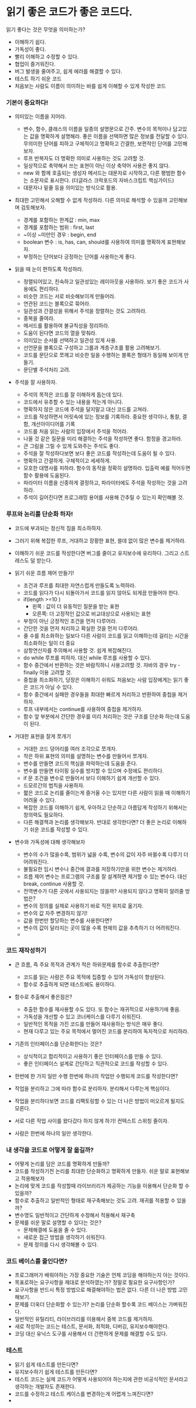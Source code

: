 # 읽기 좋은 코드가 좋은 코드다.

읽기 좋다는 것은 무엇을 의미하는가? 
- 이해하기 쉽다.
- 가독성이 좋다.
- 빨리 이해하고 수정할 수 있다.
- 협업이 즐거워진다.
- 버그 발생을 줄여주고, 쉽게 에러를 해결할 수 있다.
- 테스트 하기 쉬운 코드
- 처음보는 사람도 이름이 의미하는 바를 쉽게 이해할 수 있게 작성한 코드 

### 기본이 중요하다!
- 의미있는 이름을 지어라.
	- 변수, 함수, 클래스의 이름을 일종의 설명문으로 간주. 변수의 목적이나 담고있는 값을 명확하게 설명해라. 좋은 이름을 선택하면 많은 정보를 전달할 수 있다. 무의미한 단어를 피하고 구체적이고 명확하고 간결한, 보편적인 단어를 고민해보자.
	- 루프 반복자도 더 명확한 의미로 사용하는 것도 고려할 것.
	- 일상적으로 축약해서 쓰는 표현이 아닌 이상 축약어 사용은 좋지 않다.
	- new 와 함께 호출되는 생성자 메서드는 대문자로 시작하고, 다른 평범한 함수는 소문자로 표시한다. (더글라스 크락포드의 자바스크립트 핵심가이드)
	- 대문자나 밑줄 등을 의미있는 방식으로 활용. 

- 최대한 고민해서 오해할 수 없게 작성하라. 다른 의미로 해석할 수 있을까 고민해보며 검토해보자. 
	- 경계를 포함하는 한계값 : min, max
	- 경계를 포함하는 범위 : first, last
	- ~이상 ~미만인 경우 : begin, end 
	-  boolean 변수 : is, has, can, should를 사용하여 의미를 명확하게 표현해보자.
	- 부정하는 단어보다 긍정하는 단어를 사용하는게 좋다.  

- 읽을 때 눈이 편하도록 작성하라. 
	- 정렬되어있고, 친숙하고 일관성있는 레이아웃을 사용하라. 보기 좋은 코드가 사용에도 편리하다.
	- 비슷한 코드는 서로 비슷해보이게 만들어라. 
	- 연관된 코드는 블록으로 묶어라.
	- 일관성과 간결성을 위해서 주석을 정렬하는 것도 고려하라.
	- 중복을 줄여라. 
	- 메서드를 활용하여 불규칙성을 정리하라.
	- 도움이 된다면 코드의 열을 맞춰라. 
	- 의미있는 순서를 선택하고 일관성 있게 사용. 
	- 선언문을 블록으로 구성하고 그룹과 계층구조를 활용 고려해보기. 
	- 코드를 문단으로 쪼깨고 비슷한 일을 수행하는 블록은 형태가 동일해 보이게 만들기. 
	- 문단별 주석처리 고려. 
- 주석을 잘 사용하자.
	- 주석의 목적은 코드를 잘 이해하게 돕는데 있다.  
	- 코드에서 유추할 수 있는 내용을 적는게 아니다. 
	- 명확하지 않은 코드에 주석을 달지말고 대신 코드를 고쳐라. 
	- 코드를 작성하면서 머릿속에 있는 정보를 기록하라. 중요한 생각이나, 통찰, 결함, 개선아이디어를 기록
	- 코드를 처음 읽는 사람의 입장에서 주석을 적어라. 
	- 나올 것 같은 질문을 미리 해결하는 주석을 작성하면 좋다. 함정을 경고하라.
	- 큰 그림을 그릴 수 있게 도와주는 주석도 좋다.  
	- 주석을 잘 작성하다보면 보다 좋은 코드를 작성하는데 도움이 될 수 있다.
	- 명확하고 간결하게. 구체적이고 세세하게.
	- 모호한 대명사를 피하라. 함수의 동작을 정확히 설명하라. 입출력 예를 적어두면 함수 활용에 도움된다.
	- 파라미터 이름을 신중하게 결정하고, 파라미터에도 주석을 작성하는 것을 고려하라.
	- 주석이 길어진다면 프로그래밍 용어를 사용해 간추릴 수 있는지 확인해볼 것. 

### 루프와 논리를 단순화 하자! 

- 코드에 부과되는 정신적 짐을 최소하하자. 
- 그러기 위해 복잡한 루프, 거대하고 장황한 표현, 쓸데 없이 많은 변수를 제거하라. 
- 이해하기 쉬운 코드를 작성한다면 버그를 줄이고 유지보수에 유리하다. 그리고 스트레스도 덜 받는다. 

- 읽기 쉬운 흐름 제어 만들기! 

	- 조건과 루프를 최대한 자연스럽게 만들도록 노력하라. 
	- 코드를 읽다가 다시 되돌아가서 코드를 읽지 않아도 되게끔 만들어야 한다.
	- if(length >=10 )
		- 왼쪽 : 값이 더 유동적인 질문을 받는 표현 
		- 오른쪽: 더 고정적인 값으로 비교대상으로 사용되는 표현
	- 부정이 아닌 긍정적인 조건을 먼저 다루어라. 
	- 간단한 것을 먼저 처리하고 확실한 것을 먼저 다루어라.
	- 줄 수를 최소화하는 일보다 다른 사람이 코드를 읽고 이해하는데 걸리는 시간을 최소화하는 일이 더 중요
	- 삼항연산자를 주의해서 사용할 것. 쉽게 복잡해진다. 
	- do while 루프를 피하자. 대신 while 루프를 사용할 수 있다.
	- 함수 중간에서 반환하는 것은 바람직하니 사용고려할 것. 자바의 경우 try - finally 이용 고려할 것. 
	- 중첩을 최소화하기, 당장은 이해하기 쉬워도 처음보는 사람 입장에게는 읽기 좋은 코드가 아닐 수 있다. 
	- 함수 중간에서 실패한 경우들을 최대한 빠르게 처리하고 반환하여 중첩을 제거하자. 
	- 루프 내부에서는 continue를 사용하여 중첩을 제거하자. 
	- 함수 앞 부분에서 간단한 경우를 미리 처리하는 것은 구조를 단순화 하는데 도움이 된다.

- 거대한 표현을 잘게 쪼개기 
	- 거대한 코드 덩어리를 여러 조각으로 쪼개자. 
	- 작은 하위 표현의 의미를 설명하는 변수를 만들어서 쪼개자. 
	- 변수를 만들면 코드의 핵심을 파악하는데 도움을 준다. 
	- 변수를 만들면 타이핑 실수를 방지할 수 있으며 수정에도 편리하다.
	- if 문 조건을 변수로 만들어서 보다 이해하기 쉽게 개선할 수 있다.
	-  드모르간의 법칙을 사용하자. 
	- 짧은 코드로 논리를 줄이는게 즐거울 수는 있지만 다른 사람이 읽을 때 이해하기 어려울 수 있다.
	- 복잡한 코드를 이해하기 쉽게, 우아하고 단순하고 아름답게 작성하기 위해서는 창의력도 필요하다. 
	- 다른 해결책과 논리를 생각해보자. 반대로 생각한다면? 더 좋은 논리로 이해하기 쉬운 코드를 작성할 수 있다.
- 변수와 가독성에 대해 생각해보자
	- 변수의 수가 많을수록, 범위가 넓을 수록, 변수의 값이 자주 바뀔수록 다루기 더 어려워진다. 
	- 불필요한 임시 변수나 중간에 결과를 저장하기만을 위한 변수는 제거하라. 
	- 흐름 제어 변수는 프로그램의 구조를 잘 설계하면 제거할 수 있는 변수다. 대신 break, continue 사용할 것.
	-  전역변수가 다른 곳에서 사용되지는 않을까? 사용되지 않다고 명확히 알려줄 방법은? 
	-  변수의 정의를 실제로 사용하기 바로 직전 위치로 옮기자.
	- 변수의 값 자주 변경하지 않기!
	- 값을 한번만 할당하는 변수를 사용한다면? 
	- 변수의 값이 달라지는 곳이 많을 수록 현재의 값을 추측하기 더 어려워진다.
	- 
### 코드 재작성하기

- 큰 흐름, 즉 주요 목적과 관계가 적은 하위문제를 함수로 추출한다면? 
	- 코드를 읽는 사람은 주요 목적에 집중할 수 있어 가독성이 향상된다. 
	- 함수로 추출하게 되면 테스트에도 용이하다.

- 함수로 추출해서 좋은점은? 
	- 추출한 함수를 재사용할 수도 있다. 또 함수는 재귀적으로 사용하기에 좋음.
	- 가독성을 개선할 수 있고 코너케이스를 다루기 쉬워진다. 
	- 일반적인 목적을 가진 코드를 만들어 재사용하는 방식은 매우 좋다.
	- 현재 다루고 있는 주요 목적에서 멀어진 코드를 분리하여 독자적으로 처리하라.

- 기존의 인터페이스를 단순화한다는 것은? 
	- 상식적이고 합리적이고 사용하기 좋은 인터페이스를 만들 수 있다.
	- 좋은 인터페이스 설계로 간단하고 직관적으로 코드를 작성할 수 있다. 

- 한번에 한 가지 일만 수행 한번에 하나의 작업만 수행되게 코드를 작성한다면? 	
- 작업을 분리하고 그에 따라 함수로 분리하자. 분리해서 다루는게 핵심이다.
- 작업을 분리하다보면 코드를 리팩토링할 수 있는 더 나은 방법이 떠오르게 될지도 모른다. 
- 서로 다른 작업 사이를 왔다갔다 하지 않게 하기! 컨텍스트 스위칭 줄이자.
- 사람은 한번에 하나의 일만 생각한다.

### 내 생각을 코드로 어떻게 잘 옮길까?
- 어떻게 논리를 담은 코드를 명확하게 만들까?
- 코드를 작성하기전 논리를 최대한 단순화하고 명확하게 만들자. 쉬운 말로 표현해보고 적용해보자
- 논리에 맞게 코드를 작성할때 라이브러리가 제공하는 기능을 이용해서 단순화 할 수 있을까?
-  함수로 추출하고 일반적인 형태로 재구축해보는 것도 고려. 재귀를 적용할 수 있을까? 
-  변수명도 일반적이고 간단하게 수정해서 적용해서 재구축
- 문제를 쉬운 말로 설명할 수 있다는 것은? 
	- 문제해결에 도움을 줄 수 있다. 
	- 새로운 접근 방법을 생각하기 쉬워진다.
	- 문제 정의를 다시 생각해볼 수 있다.

### 코드 베이스를 줄인다면?
- 프로그래머가 배워야하는 가장 중요한 기술은 언제 코딩을 해야하는지 아는 것이다. 
- 목표로하는 요구사항을 제대로 분석하였는가? 정말로 필요한 요구사항인가? 
- 요구사항을 반드시 특정 방법으로 해결해야하는 법은 없다. 다른 더 나은 방법 고민해보기.
- 문제를 더욱더 단순화할 수 있는가? 논리를 단순화 할수록 코드 베이스는 가벼워진다.
- 일반적인 유틸리티, 라이브러리를 이용해서 중복 코드를 제거하자.
- 새로 작성하는 코드는 테스트, 문서화, 최적화, 디버깅, 유지보수해야한다. 
- 코딩 대신 유닉스 도구를 사용해서 더 간편하게 문제를 해결할 수도 있다. 

### 테스트
- 읽기 쉽게 테스트를 만든다면? 
- 유지보수하기 쉽게 테스트를 만든다면? 
- 테스트 코드는 실제 코드가 어떻게 사용되어야 하는지에 관한 비공식적인 문서라고 생각하는 개발자도 존재한다. 
- 코드를 수정하고 테스트 케이스를 변경하는게 어렵게 느껴진다면?
-  